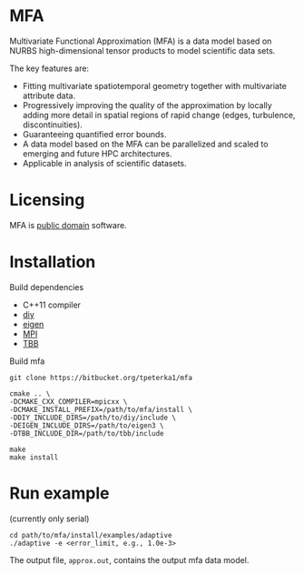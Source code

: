 # MFA

Multivariate Functional Approximation (MFA) is a data model based on NURBS high-dimensional tensor products to model scientific data sets.

The key features are:

- Fitting multivariate spatiotemporal geometry together with multivariate attribute data.
- Progressively improving the quality of the approximation by locally adding more detail in
  spatial regions of rapid change (edges, turbulence, discontinuities).
- Guaranteeing quantified error bounds.
- A data model based on the MFA can be parallelized and
    scaled to emerging and future HPC architectures.
- Applicable in analysis of scientific datasets.

# Licensing

MFA is [public domain](./COPYING) software.

# Installation

Build dependencies

- C++11 compiler
- [diy](https://github.com/diatomic/diy)
- [eigen](http://eigen.tuxfamily.org)
- [MPI](http://www.mpich.org)
- [TBB](https://www.threadingbuildingblocks.org)

Build mfa

```
git clone https://bitbucket.org/tpeterka1/mfa

cmake .. \
-DCMAKE_CXX_COMPILER=mpicxx \
-DCMAKE_INSTALL_PREFIX=/path/to/mfa/install \
-DDIY_INCLUDE_DIRS=/path/to/diy/include \
-DEIGEN_INCLUDE_DIRS=/path/to/eigen3 \
-DTBB_INCLUDE_DIR=/path/to/tbb/include

make
make install
```
# Run example
(currently only serial)

```
cd path/to/mfa/install/examples/adaptive
./adaptive -e <error_limit, e.g., 1.0e-3>
```

The output file, `approx.out`, contains the output mfa data model.
